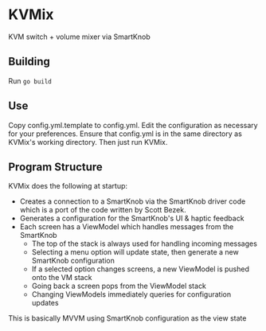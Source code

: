 # KVMix
KVM switch + volume mixer via SmartKnob

## Building ##
Run `go build`

## Use ##
Copy config.yml.template to config.yml. Edit the configuration as necessary for your preferences. Ensure that config.yml is in the same directory as KVMix's working directory. Then just run KVMix.

## Program Structure ##
KVMix does the following at startup:
* Creates a connection to a SmartKnob via the SmartKnob driver code which is a port of the code written by Scott Bezek.
* Generates a configuration for the SmartKnob's UI & haptic feedback
* Each screen has a ViewModel which handles messages from the SmartKnob
  * The top of the stack is always used for handling incoming messages
  * Selecting a menu option will update state, then generate a new SmartKnob configuration
  * If a selected option changes screens, a new ViewModel is pushed onto the VM stack
  * Going back a screen pops from the ViewModel stack
  * Changing ViewModels immediately queries for configuration updates

This is basically MVVM using SmartKnob configuration as the view state